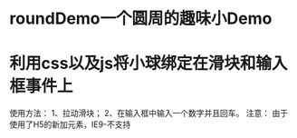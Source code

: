 # roundDemo一个圆周的趣味小Demo
# 利用css以及js将小球绑定在滑块和输入框事件上
使用方法：
  1、拉动滑块；
  2、在输入框中输入一个数字并且回车。
注意：
  由于使用了H5的新加元素，IE9-不支持
